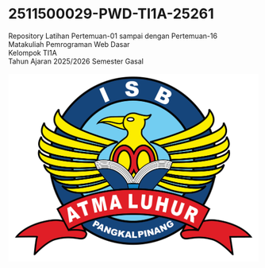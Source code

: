 # 2511500029-PWD-TI1A-25261 
Repository Latihan Pertemuan-01 sampai dengan Pertemuan-16<br>
Matakuliah Pemrograman Web Dasar<br>
Kelompok TI1A<br>
Tahun Ajaran 2025/2026
Semester Gasal<br><br>
![LOGO ISBAL](logoisbal.png)

